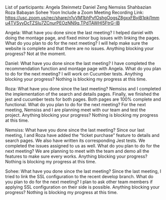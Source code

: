 List of participants: 
Angela Steinmetz 
Daniel Zeng 
Nemsiss Shahbazian
Roza Babayan 
Sohee Yoon 
Include a Zoom Meeting Recording Link: 
https://usc.zoom.us/rec/share/n1yVM1bhPyfOshgOogsZ8gxxFBvjB1pkj1mmu4TVSyyDcTZSIu7ZCnurPEOzNN9q.TPdTAWHl5FtrG-IB

Angela: 
What have you done since the last meeting?
I helped daniel with doing the montage page, and fixed minor bug issues with linking the pages.
What do you plan to do for the next meeting? 
I will help make sure the website is complete and that there are no issues.
Anything blocking your progress? Not at the moment.


Daniel: 
What have you done since the last meeting? 
I have completed the recommendation function and montage page with Angela.
What do you plan to do for the next meeting? 
I will work on Cucumber tests.
Anything blocking your progress? 
Nothing is blocking my progress at this time.


Roza:
What have you done since the last meeting? 
Nemsiss and I completed the implementation of the search and details pages. Finally, we finished the jest and cucumber tests for both pages. Both pages are 100% complete and functional.
What do you plan to do for the next meeting? 
For the next meeting, Nemsiss and I are planning meet with our team and test the project.
Anything blocking your progress? Nothing is blocking my progress at this time.


Nemsiss:
 What have you done since the last meeting?
Since our last meeting, I and Roza have added the “ticket purchase” feature to details and search pages. We also have written its corresponding Jest tests. We completed the issues assigned to us as well.
What do you plan to do for the next meeting?
We are planning to meet with the team and demo all the features to make sure every works.
Anything blocking your progress? Nothing is blocking my progress at this time.


Sohee: 
What have you done since the last meeting? 
Since the last meeting, I tried to link the SSL configuration to the recent develop branch. 
What do you plan to do for the next meeting? 
I plan to ask other team members if applying SSL configuration on their side is possible.
Anything blocking your progress? 
Nothing is blocking my progress at this time.



